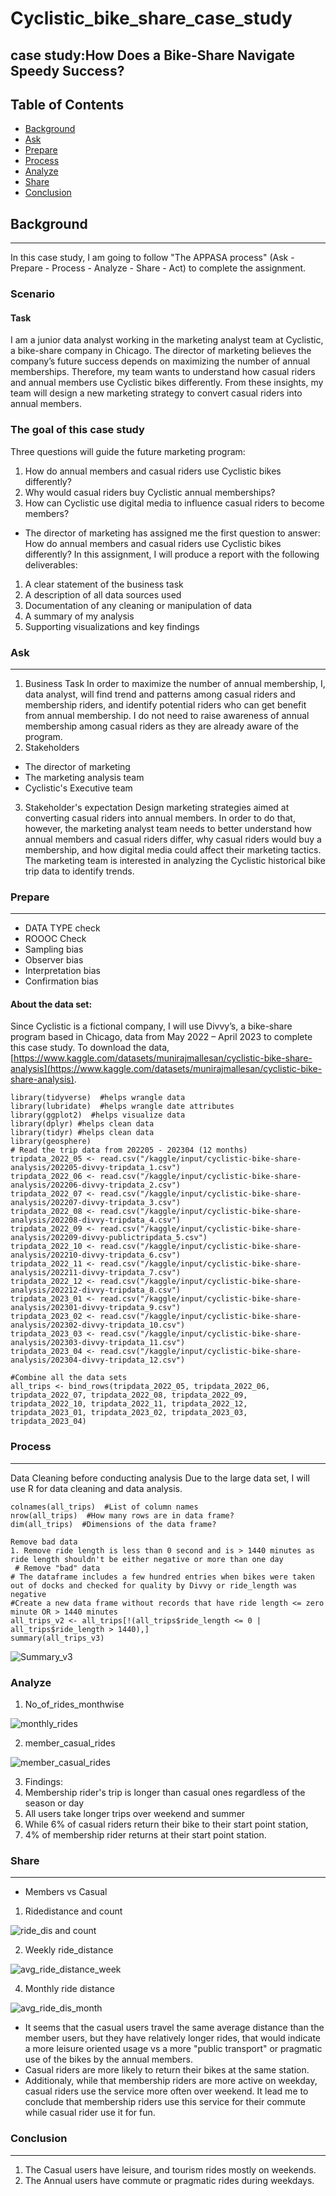 # Cyclistic_bike_share_case_study

## case study:How Does a Bike-Share Navigate Speedy Success?

## Table of Contents 
- [Background](#background)
- [Ask](#ask)
- [Prepare](#prepare)
- [Process](#process)
- [Analyze](#analyze)
- [Share](#share)
- [Conclusion](#conclusion)
## Background
---
In this case study, I am going to follow "The APPASA process" (Ask - Prepare - Process - Analyze - Share - Act) to complete the assignment.

### Scenario
#### Task
I am a junior data analyst working in the marketing analyst team at Cyclistic, a bike-share company in Chicago. The director of marketing believes the company’s future success depends on maximizing the number of annual memberships. Therefore, my team wants to understand how casual riders and annual members use Cyclistic bikes differently. From these insights, my team will design a new marketing strategy to convert casual riders into annual members.

### The goal of this case study
Three questions will guide the future marketing program:
1. How do annual members and casual riders use Cyclistic bikes differently?
2. Why would casual riders buy Cyclistic annual memberships?
3. How can Cyclistic use digital media to influence casual riders to become members?

- The director of marketing has assigned me the first question to answer: How do annual members and casual riders use Cyclistic bikes differently?
In this assignment, I will produce a report with the following deliverables:
1. A clear statement of the business task
2. A description of all data sources used
3. Documentation of any cleaning or manipulation of data
4. A summary of my analysis
5. Supporting visualizations and key findings

### Ask
---
1. Business Task In order to maximize the number of annual membership, I, data analyst, will find trend and patterns among casual riders and membership riders, and identify potential riders who can get benefit from annual membership. I do not need to raise awareness of annual membership among casual riders as they are already aware of the program.
2. Stakeholders
- The director of marketing
- The marketing analysis team
- Cyclistic's Executive team
3. Stakeholder's expectation Design marketing strategies aimed at converting casual riders into annual members. In order to do that, however, the marketing analyst team needs to better understand how annual members and casual riders differ, why casual riders would buy a membership, and how digital media could affect their marketing tactics. The marketing team is interested in analyzing the Cyclistic historical bike trip data to identify trends.
  
### Prepare
---
- DATA TYPE check
- ROOOC Check
- Sampling bias
- Observer bias
- Interpretation bias
- Confirmation bias

#### About the data set:

Since Cyclistic is a fictional company, I will use Divvy’s, a bike-share program based in Chicago, data from May 2022 – April 2023 to complete this case study. To download the data, [https://www.kaggle.com/datasets/munirajmallesan/cyclistic-bike-share-analysis](https://www.kaggle.com/datasets/munirajmallesan/cyclistic-bike-share-analysis).
```
library(tidyverse)  #helps wrangle data
library(lubridate)  #helps wrangle date attributes
library(ggplot2)  #helps visualize data
library(dplyr) #helps clean data
library(tidyr) #helps clean data
library(geosphere)
# Read the trip data from 202205 - 202304 (12 months)
tripdata_2022_05 <- read.csv("/kaggle/input/cyclistic-bike-share-analysis/202205-divvy-tripdata_1.csv")
tripdata_2022_06 <- read.csv("/kaggle/input/cyclistic-bike-share-analysis/202206-divvy-tripdata_2.csv")
tripdata_2022_07 <- read.csv("/kaggle/input/cyclistic-bike-share-analysis/202207-divvy-tripdata_3.csv")
tripdata_2022_08 <- read.csv("/kaggle/input/cyclistic-bike-share-analysis/202208-divvy-tripdata_4.csv")
tripdata_2022_09 <- read.csv("/kaggle/input/cyclistic-bike-share-analysis/202209-divvy-publictripdata_5.csv")
tripdata_2022_10 <- read.csv("/kaggle/input/cyclistic-bike-share-analysis/202210-divvy-tripdata_6.csv")
tripdata_2022_11 <- read.csv("/kaggle/input/cyclistic-bike-share-analysis/202211-divvy-tripdata_7.csv")
tripdata_2022_12 <- read.csv("/kaggle/input/cyclistic-bike-share-analysis/202212-divvy-tripdata_8.csv")
tripdata_2023_01 <- read.csv("/kaggle/input/cyclistic-bike-share-analysis/202301-divvy-tripdata_9.csv")
tripdata_2023_02 <- read.csv("/kaggle/input/cyclistic-bike-share-analysis/202302-divvy-tripdata_10.csv")
tripdata_2023_03 <- read.csv("/kaggle/input/cyclistic-bike-share-analysis/202303-divvy-tripdata_11.csv")
tripdata_2023_04 <- read.csv("/kaggle/input/cyclistic-bike-share-analysis/202304-divvy-tripdata_12.csv")

#Combine all the data sets
all_trips <- bind_rows(tripdata_2022_05, tripdata_2022_06, tripdata_2022_07, tripdata_2022_08, tripdata_2022_09, tripdata_2022_10, tripdata_2022_11, tripdata_2022_12, tripdata_2023_01, tripdata_2023_02, tripdata_2023_03, tripdata_2023_04)
```

### Process
---
Data Cleaning before conducting analysis
Due to the large data set, I will use R for data cleaning and data analysis.
```
colnames(all_trips)  #List of column names
nrow(all_trips)  #How many rows are in data frame?
dim(all_trips)  #Dimensions of the data frame?

Remove bad data
1. Remove ride length is less than 0 second and is > 1440 minutes as ride length shouldn't be either negative or more than one day
 # Remove "bad" data
# The dataframe includes a few hundred entries when bikes were taken out of docks and checked for quality by Divvy or ride_length was negative
#Create a new data frame without records that have ride length <= zero minute OR > 1440 minutes
all_trips_v2 <- all_trips[!(all_trips$ride_length <= 0 | all_trips$ride_length > 1440),]
summary(all_trips_v3)
```
![Summary_v3](https://github.com/user-attachments/assets/9ca83eb3-7059-46e7-bead-f1e8fe0d3cee)

### Analyze

1. No_of_rides_monthwise


![monthly_rides](https://github.com/user-attachments/assets/7b986098-ecf8-49e4-8627-68a242bfe144)


2. member_casual_rides


![member_casual_rides](https://github.com/user-attachments/assets/d0fbe704-f7d4-41fa-97b5-48891484dec2)



3. Findings:
1. Membership rider's trip is longer than casual ones regardless of the season or day
2. All users take longer trips over weekend and summer
3. While 6% of casual riders return their bike to their start point station,
4. 4% of membership rider returns at their start point station.

### Share
---
- Members vs Casual 

1. Ridedistance and count

   
![ride_dis and count](https://github.com/user-attachments/assets/0c452c34-0ee9-476b-ad71-b3d3ba42e4c0)


2. Weekly ride_distance


![avg_ride_distance_week](https://github.com/user-attachments/assets/12d878a1-9bea-4d05-b7bd-2dc1b269e358)


4. Monthly ride distance


![avg_ride_dis_month](https://github.com/user-attachments/assets/6f1c4706-0c6e-49b9-8129-79ae2d6b4f84)



- It seems that the casual users travel the same average distance than the member users, but they have relatively longer rides, that would indicate a more leisure oriented usage vs a more "public transport" or pragmatic use of the bikes by the annual members.
-  Casual riders are more likely to return their bikes at the same station.
- Additionaly, while that membership riders are more active on weekday, casual riders use the service more often over weekend. It lead me to conclude that membership riders use this service for their commute while casual rider use it for fun.

### Conclusion
---
1. The Casual users have leisure, and tourism rides mostly on weekends.
2. The Annual users have commute or pragmatic rides during weekdays.


